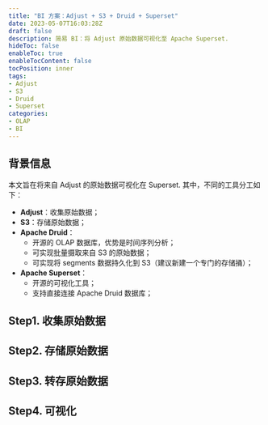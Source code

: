 ```yaml
---
title: "BI 方案：Adjust + S3 + Druid + Superset"
date: 2023-05-07T16:03:28Z
draft: false
description: 简易 BI：将 Adjust 原始数据可视化至 Apache Superset.
hideToc: false
enableToc: true
enableTocContent: false
tocPosition: inner
tags:
- Adjust
- S3
- Druid
- Superset
categories:
- OLAP
- BI
---
```


## 背景信息

本文旨在将来自 Adjust 的原始数据可视化在 Superset. 其中，不同的工具分工如下：

- **Adjust**：收集原始数据；
- **S3**：存储原始数据；
- **Apache Druid**：
  - 开源的 OLAP 数据库，优势是时间序列分析；
  - 可实现批量摄取来自 S3 的原始数据；
  - 可实现将 segments 数据持久化到 S3（建议新建一个专门的存储捅）；
- **Apache Superset**：
  - 开源的可视化工具；
  - 支持直接连接 Apache Druid 数据库；

## Step1. 收集原始数据




## Step2. 存储原始数据


## Step3. 转存原始数据


## Step4. 可视化





